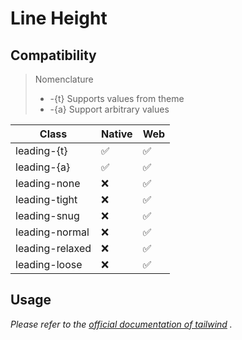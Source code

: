# Line Height

## Compatibility

> Nomenclature
> - -{t} Supports values from theme
> - -{a} Support arbitrary values  

| Class           | Native | Web |
| --------------- | ------ | --- |
| leading-{t}     | ✅     | ✅  |
| leading-{a}     | ✅     | ✅  |
| leading-none    | ❌     | ✅  |
| leading-tight   | ❌     | ✅  |
| leading-snug    | ❌     | ✅  |
| leading-normal  | ❌     | ✅  |
| leading-relaxed | ❌     | ✅  |
| leading-loose   | ❌     | ✅  |

## Usage

_Please refer to the [official documentation of tailwind](https://tailwindcss.com/docs/line-height) ._

